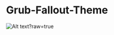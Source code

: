 # Grub-Fallout-Theme

![Alt text](https://github.com/mariorodriguezruiz/Grub-Fallout-Theme/blob/master/preview.tif)?raw=true
